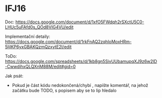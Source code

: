 # IFJ16

Doc:
https://docs.google.com/document/d/1xfO5FWdqh2rSXctU5C0-LHUc5uFAfd0s_QOd8VIG4VU/edit

Implementační detaily:
https://docs.google.com/document/d/1rkFnAQ2zqhloMoxHRm-5IjIKP6yxGBAKQzmQzxytE2I/edit

ToDo:
https://docs.google.com/spreadsheets/d/1kb8gn5SivUUbamupqXJ9z6w2lD-CwwdihxQLQXnM88M/edit#gid=0

Jak psát:
  - Pokud je část kódu nedokončená/chybí , napište komentář, na jehož začátku bude TODO, s popisem aby se to lip hledalo 
